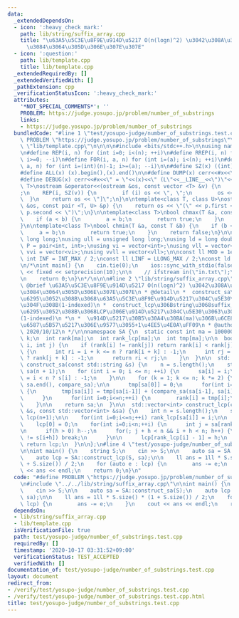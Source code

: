 ```yaml
---
data:
  _extendedDependsOn:
  - icon: ':heavy_check_mark:'
    path: lib/string/suffix_array.cpp
    title: "\u63A5\u5C3E\u8F9E\u914D\u5217 O(n(logn)^2) \u3042\u308A\u307B\u3093\u306E\
      \u3084\u3064\u305D\u306E\u307E\u307E"
  - icon: ':question:'
    path: lib/template.cpp
    title: lib/template.cpp
  _extendedRequiredBy: []
  _extendedVerifiedWith: []
  _pathExtension: cpp
  _verificationStatusIcon: ':heavy_check_mark:'
  attributes:
    '*NOT_SPECIAL_COMMENTS*': ''
    PROBLEM: https://judge.yosupo.jp/problem/number_of_substrings
    links:
    - https://judge.yosupo.jp/problem/number_of_substrings
  bundledCode: "#line 1 \"test/yosupo-judge/number_of_substrings.test.cpp\"\n#define\
    \ PROBLEM \"https://judge.yosupo.jp/problem/number_of_substrings\"\n\n#line 1\
    \ \"lib/template.cpp\"\n\n\n\n#include <bits/stdc++.h>\n\nusing namespace std;\n\
    \n#define REP(i, n) for (int i=0; i<(n); ++i)\n#define RREP(i, n) for (int i=(int)(n)-1;\
    \ i>=0; --i)\n#define FOR(i, a, n) for (int i=(a); i<(n); ++i)\n#define RFOR(i,\
    \ a, n) for (int i=(int)(n)-1; i>=(a); --i)\n\n#define SZ(x) ((int)(x).size())\n\
    #define ALL(x) (x).begin(),(x).end()\n\n#define DUMP(x) cerr<<#x<<\" = \"<<(x)<<endl\n\
    #define DEBUG(x) cerr<<#x<<\" = \"<<(x)<<\" (L\"<<__LINE__<<\")\"<<endl;\n\ntemplate<class\
    \ T>\nostream &operator<<(ostream &os, const vector <T> &v) {\n    os << \"[\"\
    ;\n    REP(i, SZ(v)) {\n        if (i) os << \", \";\n        os << v[i];\n  \
    \  }\n    return os << \"]\";\n}\n\ntemplate<class T, class U>\nostream &operator<<(ostream\
    \ &os, const pair <T, U> &p) {\n    return os << \"(\" << p.first << \" \" <<\
    \ p.second << \")\";\n}\n\ntemplate<class T>\nbool chmax(T &a, const T &b) {\n\
    \    if (a < b) {\n        a = b;\n        return true;\n    }\n    return false;\n\
    }\n\ntemplate<class T>\nbool chmin(T &a, const T &b) {\n    if (b < a) {\n   \
    \     a = b;\n        return true;\n    }\n    return false;\n}\n\nusing ll =\
    \ long long;\nusing ull = unsigned long long;\nusing ld = long double;\nusing\
    \ P = pair<int, int>;\nusing vi = vector<int>;\nusing vll = vector<ll>;\nusing\
    \ vvi = vector<vi>;\nusing vvll = vector<vll>;\n\nconst ll MOD = 1e9 + 7;\nconst\
    \ int INF = INT_MAX / 2;\nconst ll LINF = LLONG_MAX / 2;\nconst ld eps = 1e-9;\n\
    \n/*\nint main() {\n    cin.tie(0);\n    ios::sync_with_stdio(false);\n    cout\
    \ << fixed << setprecision(10);\n\n    // ifstream in(\"in.txt\");\n    // cin.rdbuf(in.rdbuf());\n\
    \n    return 0;\n}\n*/\n\n\n#line 2 \"lib/string/suffix_array.cpp\"\n\n/**\n *\
    \ @brief \u63A5\u5C3E\u8F9E\u914D\u5217 O(n(logn)^2) \u3042\u308A\u307B\u3093\u306E\
    \u3084\u3064\u305D\u306E\u307E\u307E\n * @detail\n *  construct_sa\u306Bstring\u3092\
    \u6295\u3052\u308B\u3068\u63A5\u5C3E\u8F9E\u914D\u5217\u304C\u5E30\u3063\u3066\
    \u304F\u308B(1-indexed)\n *  construct_lcp\u306Bstring\u3068suffix_array\u3092\
    \u6295\u3052\u308B\u3068LCP\u306E\u914D\u5217\u304C\u5E30\u3063\u3066\u304F\u308B\
    (1-indexed)\n *\n *  \u914D\u5217\u30B5\u30A4\u30BA(ma)\u306B\u6CE8\u610F\uFF08\
    \u6587\u5B57\u5217\u306E\u9577\u3055+1\u4EE5\u4E0A\uFF09\n * @author Md\n * @date\
    \ 2020/10/12\n */\n\nnamespace SA {\n  static const int ma = 1000000;\n  int n,\
    \ k;\n  int rank[ma];\n  int rank_lcp[ma];\n  int tmp[ma];\n\n  bool compare_sa(int\
    \ i, int j) {\n    if (rank[i] != rank[j]) return rank[i] < rank[j];\n    else\
    \ {\n      int ri = i + k <= n ? rank[i + k] : -1;\n      int rj = j + k <= n\
    \ ? rank[j + k] : -1;\n      return ri < rj;\n    }\n  }\n\n  std::vector<int>\
    \ construct_sa(const std::string &s) {\n    n = s.length();\n    std::vector<int>\
    \ sa(n + 1);\n    for (int i = 0; i <= n; ++i) {\n      sa[i] = i;\n      rank[i]\
    \ = i < n ? s[i] : -1;\n    }\n\n    for (k = 1; k <= n; k *= 2) {\n      sort(sa.begin(),\
    \ sa.end(), compare_sa);\n\n      tmp[sa[0]] = 0;\n      for(int i=1;i<=n;++i)\
    \ {\n        tmp[sa[i]] = tmp[sa[i-1]] + (compare_sa(sa[i-1], sa[i]) ? 1 : 0);\n\
    \      }\n      for(int i=0;i<=n;++i) {\n        rank[i] = tmp[i];\n      }\n\
    \    }\n\n    return sa;\n  }\n\n  std::vector<int> construct_lcp(const std::string\
    \ &s, const std::vector<int> &sa) {\n    int n = s.length();\n    std::vector<int>\
    \ lcp(n+1);\n\n    for(int i=0;i<=n;++i) rank_lcp[sa[i]] = i;\n\n    int h = 0;\n\
    \    lcp[0] = 0;\n    for(int i=0;i<n;++i) {\n      int j = sa[rank_lcp[i] - 1];\n\
    \n      if(h > 0) h--;\n      for(; j + h < n && i + h < n; h++) {\n        if(s[j+h]\
    \ != s[i+h]) break;\n      }\n\n      lcp[rank_lcp[i] - 1] = h;\n    }\n\n   \
    \ return lcp;\n  }\n\n};\n#line 4 \"test/yosupo-judge/number_of_substrings.test.cpp\"\
    \n\nint main() {\n    string S;\n    cin >> S;\n\n    auto sa = SA::construct_sa(S);\n\
    \    auto lcp = SA::construct_lcp(S, sa);\n\n    ll ans = 1ll * S.size() * (1\
    \ + S.size()) / 2;\n    for (auto e : lcp) {\n        ans -= e;\n    }\n    cout\
    \ << ans << endl;\n    return 0;\n}\n"
  code: "#define PROBLEM \"https://judge.yosupo.jp/problem/number_of_substrings\"\n\
    \n#include \"../../lib/string/suffix_array.cpp\"\n\nint main() {\n    string S;\n\
    \    cin >> S;\n\n    auto sa = SA::construct_sa(S);\n    auto lcp = SA::construct_lcp(S,\
    \ sa);\n\n    ll ans = 1ll * S.size() * (1 + S.size()) / 2;\n    for (auto e :\
    \ lcp) {\n        ans -= e;\n    }\n    cout << ans << endl;\n    return 0;\n}"
  dependsOn:
  - lib/string/suffix_array.cpp
  - lib/template.cpp
  isVerificationFile: true
  path: test/yosupo-judge/number_of_substrings.test.cpp
  requiredBy: []
  timestamp: '2020-10-17 03:31:52+09:00'
  verificationStatus: TEST_ACCEPTED
  verifiedWith: []
documentation_of: test/yosupo-judge/number_of_substrings.test.cpp
layout: document
redirect_from:
- /verify/test/yosupo-judge/number_of_substrings.test.cpp
- /verify/test/yosupo-judge/number_of_substrings.test.cpp.html
title: test/yosupo-judge/number_of_substrings.test.cpp
---
```

